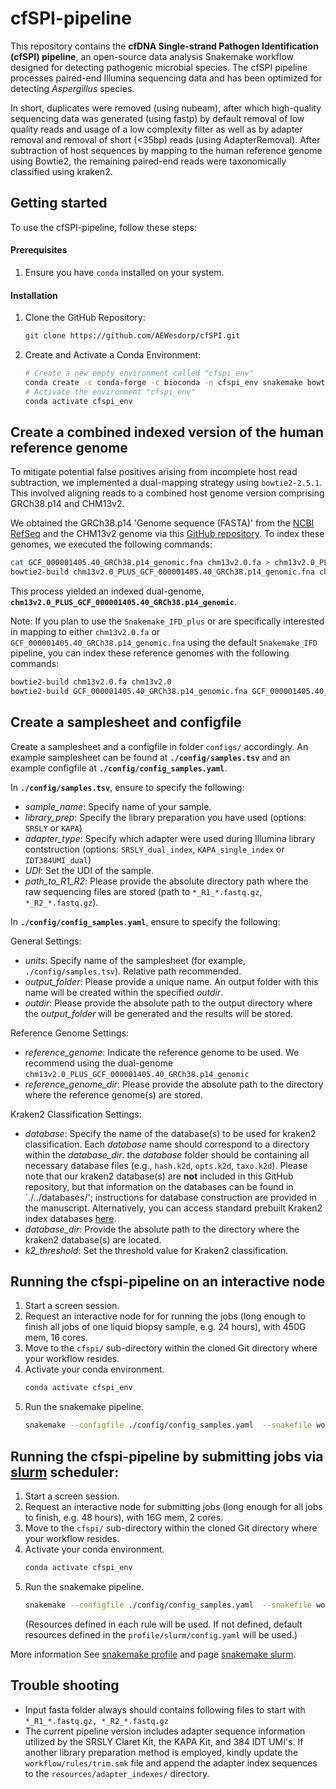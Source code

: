# cfSPI-pipeline
This repository contains the **cfDNA Single-strand Pathogen Identification (cfSPI) pipeline**, an open-source data analysis Snakemake workflow designed for detecting pathogenic microbial species. The cfSPI pipeline processes paired-end Illumina sequencing data and has been optimized for detecting *Aspergillus* species.

In short, duplicates were removed (using nubeam), after which high-quality sequencing data was generated (using fastp) by default removal of low quality reads and usage of a low complexity filter as well as by adapter removal and removal of short (<35bp) reads (using AdapterRemoval). After subtraction of host sequences by mapping to the human reference genome using Bowtie2, the remaining paired-end reads were taxonomically classified using kraken2.

## Getting started
To use the cfSPI-pipeline, follow these steps: 

#### Prerequisites
1. Ensure you have `conda` installed on your system.

#### Installation
1. Clone the GitHub Repository:
    ```bash
    git clone https://github.com/AEWesdorp/cfSPI.git
    ```
2. Create and Activate a Conda Environment:
    ```bash
    # Create a new empty environment called "cfspi_env"
    conda create -c conda-forge -c bioconda -n cfspi_env snakemake bowtie2
    # Activate the environment "cfspi_env"
    conda activate cfspi_env
    ```
    
## Create a combined indexed version of the human reference genome 
To mitigate potential false positives arising from incomplete host read subtraction, we implemented a dual-mapping strategy using `bowtie2-2.5.1`. This involved aligning reads to a combined host genome version comprising GRCh38.p14 and CHM13v2.

We obtained the GRCh38.p14 'Genome sequence (FASTA)' from the [NCBI RefSeq](https://www.ncbi.nlm.nih.gov/datasets/genome/GCF_000001405.40/) and the CHM13v2 genome via this [GitHub repository](https://github.com/marbl/CHM13). To index these genomes, we executed the following commands:
```bash
cat GCF_000001405.40_GRCh38.p14_genomic.fna chm13v2.0.fa > chm13v2.0_PLUS_GCF_000001405.40_GRCh38.p14_genomic.fna
bowtie2-build chm13v2.0_PLUS_GCF_000001405.40_GRCh38.p14_genomic.fna chm13v2.0_PLUS_GCF_000001405.40_GRCh38.p14_genomic
```
This process yielded an indexed dual-genome, **`chm13v2.0_PLUS_GCF_000001405.40_GRCh38.p14_genomic`**.

Note: If you plan to use the `Snakemake_IFD_plus` or are specifically interested in mapping to either `chm13v2.0.fa` or `GCF_000001405.40_GRCh38.p14_genomic.fna` using the default `Snakemake_IFD` pipeline, you can index these reference genomes with the following commands:
```bash
bowtie2-build chm13v2.0.fa chm13v2.0
bowtie2-build GCF_000001405.40_GRCh38.p14_genomic.fna GCF_000001405.40_GRCh38.p14_genomic
```

## Create a samplesheet and configfile 
Create a samplesheet and a configfile in folder `configs/` accordingly. 
An example samplesheet can be found at **`./config/samples.tsv`** and an example configfile at **`./config/config_samples.yaml`**. 

In **`./config/samples.tsv`**, ensure to specify the following: 
- *sample_name*: Specify name of your sample.
- *library_prep*: Specify the library preparation you have used (options: `SRSLY` or `KAPA`)
- *adapter_type*: Specify which adapter were used during Illumina library contstruction (options: `SRSLY_dual_index`, `KAPA_single_index` or `IDT384UMI_dual`)
- *UDI*: Set the UDI of the sample.
- *path_to_R1_R2*: Please provide the absolute directory path where the raw sequencing files are stored (path to `*_R1_*.fastq.gz`, `*_R2_*.fastq.gz`). 
  
In **`./config/config_samples.yaml`**, ensure to specify the following:

General Settings:
- *units*: Specify name of the samplesheet (for example, `./config/samples.tsv`). Relative path recommended.  
- *output_folder*: Please provide a unique name. An output folder with this name will be created within the specified *outdir*.
- *outdir*: Please provide the absolute path to the output directory where the *output_folder* will be generated and the results will be stored.

Reference Genome Settings:
- *reference_genome*: Indicate the reference genome to be used. We recommend using the dual-genome `chm13v2.0_PLUS_GCF_000001405.40_GRCh38.p14_genomic`
- *reference_genome_dir*: Please provide the absolute path to the directory where the reference genome(s) are stored.
  
Kraken2 Classification Settings:
- *database*: Specify the name of the database(s) to be used for kraken2 classification. Each *database* name should correspond to a directory within the *database_dir*. the *database* folder should be containing all necessary database files (e.g., `hash.k2d`, `opts.k2d`, `taxo.k2d`). Please note that our kraken2 database(s) are **not** included in this GitHub repository, but that information on the databases can be found in `./../databases/'; instructions for database construction are provided in the manuscript. Alternatively, you can access standard prebuilt Kraken2 index databases [here](https://benlangmead.github.io/aws-indexes/k2). 
- *database_dir*: Provide the absolute path to the directory where the kraken2 database(s) are located.
- *k2_threshold*: Set the threshold value for Kraken2 classification.

## Running the cfspi-pipeline on an interactive node
1. Start a screen session. 
2. Request an interactive node for for running the jobs (long enough to finish all jobs of one liquid biopsy sample, e.g. 24 hours), with 450G mem, 16 cores. 
3. Move to the `cfspi/` sub-directory within the cloned Git directory where your workflow resides.
4. Activate your conda environment.
      ```bash
    conda activate cfspi_env
    ```
5. Run the snakemake pipeline.
   ```bash
   snakemake --configfile ./config/config_samples.yaml  --snakefile workflow/Snakefile_IFD  --cores all --conda-frontend conda --use-conda
   ```

## Running the cfspi-pipeline by submitting jobs via [slurm](https://slurm.schedmd.com/documentation.html) scheduler:
1. Start a screen session. 
2. Request an interactive node for submitting jobs (long enough for all jobs to finish, e.g. 48 hours), with 16G mem, 2 cores.
3. Move to the `cfspi/` sub-directory within the cloned Git directory where your workflow resides.
4. Activate your conda environment.
    ```bash
    conda activate cfspi_env
    ```
5. Run the snakemake pipeline.
   ```bash
   snakemake --configfile ./config/config_samples.yaml  --snakefile workflow/Snakefile_IFD  --profile ./profile/slurm --conda-frontend conda --use-conda
   ```
   (Resources defined in each rule will be used. If not defined, default resources defined in the `profile/slurm/config.yaml` will be used.)

More information See [snakemake profile](https://snakemake.readthedocs.io/en/stable/executing/cli.html#profiles) and page [snakemake slurm](https://snakemake.readthedocs.io/en/stable/executing/cluster.html#executing-on-slurm-clusters). 

## Trouble shooting
- Input fasta folder always should contains following files to start with `*_R1_*.fastq.gz, *_R2_*.fastq.gz`
- The current pipeline version includes adapter sequence information utilized by the SRSLY Claret Kit, the KAPA Kit, and 384 IDT UMI's. If another library preparation method is employed, kindly update the `workflow/rules/trim.smk` file and append the adapter index sequences to the `resources/adapter_indexes/` directory.
